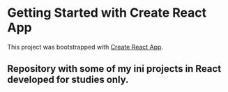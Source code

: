 # Getting Started with Create React App

This project was bootstrapped with [Create React App](https://github.com/facebook/create-react-app).

## Repository with some of my ini projects in React developed for studies only.

